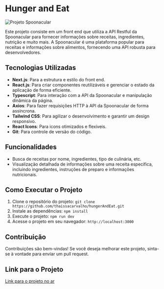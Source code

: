 # Hunger and Eat

![Projeto Spoonacular]("./src/app/img/hungerandeat.png")

Este projeto consiste em um front end que utiliza a API Restful da Spoonacular para fornecer informações sobre receitas, ingredientes, nutrição e muito mais. A Spoonacular é uma plataforma popular para receitas e informações sobre alimentos, fornecendo uma API robusta para desenvolvedores.

## Tecnologias Utilizadas

- **Next.js**: Para a estrutura e estilo do front end.
- **React.js**: Para criar componentes reutilizáveis e gerenciar o estado da aplicação de forma eficiente.
- **Typescript**: Para interação com a API da Spoonacular e manipulação dinâmica da página.
- **Axios**: Para fazer requisições HTTP à API da Spoonacular de forma assíncrona.
- **Tailwind CSS**: Para agilizar o desenvolvimento e garantir um design responsivo.
- **React Icons**: Para icons otimizados e flexiveis.
- **Git**: Para controle de versão do código.

## Funcionalidades

- Busca de receitas por nome, ingredientes, tipo de culinária, etc.
- Visualização detalhada de informações sobre uma receita específica, incluindo ingredientes, instruções de preparo e informações nutricionais.

## Como Executar o Projeto

1. Clone o repositório do projeto: `git clone https://github.com/thaissacarvalho/hungerAndEat.git`
2. Instale as dependências: `npm install`
3. Execute o projeto: `npm run dev`
4. Acesse o projeto em seu navegador: `http://localhost:3000`

## Contribuição

Contribuições são bem-vindas! Se você deseja melhorar este projeto, sinta-se à vontade para enviar um pull request.

## Link para o Projeto

[Link para o projeto no ar](https://hungerandeat-thaissacarvalho.vercel.app/)
